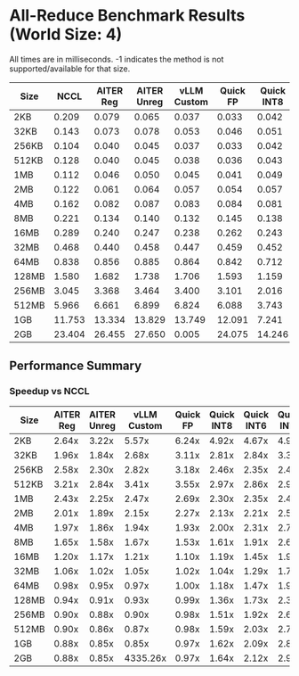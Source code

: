 # All-Reduce Benchmark Results (World Size: 4)

All times are in milliseconds. -1 indicates the method is not supported/available for that size.

| Size | NCCL | AITER Reg | AITER Unreg | vLLM Custom | Quick FP | Quick INT8 | Quick INT6 | Quick INT4 |
|---|---|---|---|---|---|---|---|---|
| 2KB | 0.209 | 0.079 | 0.065 | 0.037 | 0.033 | 0.042 | 0.045 | 0.042 |
| 32KB | 0.143 | 0.073 | 0.078 | 0.053 | 0.046 | 0.051 | 0.050 | 0.042 |
| 256KB | 0.104 | 0.040 | 0.045 | 0.037 | 0.033 | 0.042 | 0.044 | 0.042 |
| 512KB | 0.128 | 0.040 | 0.045 | 0.038 | 0.036 | 0.043 | 0.045 | 0.043 |
| 1MB | 0.112 | 0.046 | 0.050 | 0.045 | 0.041 | 0.049 | 0.048 | 0.045 |
| 2MB | 0.122 | 0.061 | 0.064 | 0.057 | 0.054 | 0.057 | 0.055 | 0.048 |
| 4MB | 0.162 | 0.082 | 0.087 | 0.083 | 0.084 | 0.081 | 0.070 | 0.059 |
| 8MB | 0.221 | 0.134 | 0.140 | 0.132 | 0.145 | 0.138 | 0.116 | 0.082 |
| 16MB | 0.289 | 0.240 | 0.247 | 0.238 | 0.262 | 0.243 | 0.199 | 0.146 |
| 32MB | 0.468 | 0.440 | 0.458 | 0.447 | 0.459 | 0.452 | 0.363 | 0.271 |
| 64MB | 0.838 | 0.856 | 0.885 | 0.864 | 0.842 | 0.712 | 0.571 | 0.426 |
| 128MB | 1.580 | 1.682 | 1.738 | 1.706 | 1.593 | 1.159 | 0.915 | 0.669 |
| 256MB | 3.045 | 3.368 | 3.464 | 3.400 | 3.101 | 2.016 | 1.586 | 1.170 |
| 512MB | 5.966 | 6.661 | 6.899 | 6.824 | 6.088 | 3.743 | 2.932 | 2.142 |
| 1GB | 11.753 | 13.334 | 13.829 | 13.749 | 12.091 | 7.241 | 5.632 | 4.094 |
| 2GB | 23.404 | 26.455 | 27.650 | 0.005 | 24.075 | 14.246 | 11.063 | 7.991 |

## Performance Summary

### Speedup vs NCCL

| Size | AITER Reg | AITER Unreg | vLLM Custom | Quick FP | Quick INT8 | Quick INT6 | Quick INT4 |
|---|---|---|---|---|---|---|---|
| 2KB | 2.64x | 3.22x | 5.57x | 6.24x | 4.92x | 4.67x | 4.96x |
| 32KB | 1.96x | 1.84x | 2.68x | 3.11x | 2.81x | 2.84x | 3.38x |
| 256KB | 2.58x | 2.30x | 2.82x | 3.18x | 2.46x | 2.35x | 2.44x |
| 512KB | 3.21x | 2.84x | 3.41x | 3.55x | 2.97x | 2.86x | 2.96x |
| 1MB | 2.43x | 2.25x | 2.47x | 2.69x | 2.30x | 2.35x | 2.49x |
| 2MB | 2.01x | 1.89x | 2.15x | 2.27x | 2.13x | 2.21x | 2.53x |
| 4MB | 1.97x | 1.86x | 1.94x | 1.93x | 2.00x | 2.31x | 2.73x |
| 8MB | 1.65x | 1.58x | 1.67x | 1.53x | 1.61x | 1.91x | 2.69x |
| 16MB | 1.20x | 1.17x | 1.21x | 1.10x | 1.19x | 1.45x | 1.97x |
| 32MB | 1.06x | 1.02x | 1.05x | 1.02x | 1.04x | 1.29x | 1.73x |
| 64MB | 0.98x | 0.95x | 0.97x | 1.00x | 1.18x | 1.47x | 1.97x |
| 128MB | 0.94x | 0.91x | 0.93x | 0.99x | 1.36x | 1.73x | 2.36x |
| 256MB | 0.90x | 0.88x | 0.90x | 0.98x | 1.51x | 1.92x | 2.60x |
| 512MB | 0.90x | 0.86x | 0.87x | 0.98x | 1.59x | 2.03x | 2.78x |
| 1GB | 0.88x | 0.85x | 0.85x | 0.97x | 1.62x | 2.09x | 2.87x |
| 2GB | 0.88x | 0.85x | 4335.26x | 0.97x | 1.64x | 2.12x | 2.93x |
